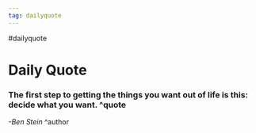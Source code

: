 ```yaml
---
tag: dailyquote
---
```


#dailyquote

# Daily Quote

### The first step to getting the things you want out of life is this: decide what you want. ^quote
*-Ben Stein* ^author
